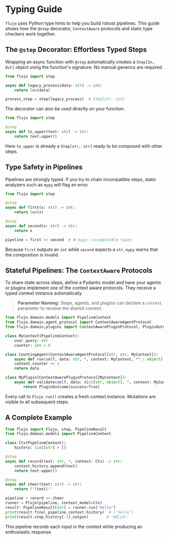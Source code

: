 # Typing Guide

`flujo` uses Python type hints to help you build robust pipelines. This guide shows how the `@step` decorator, `ContextAware` protocols and static type checkers work together.

## The `@step` Decorator: Effortless Typed Steps

Wrapping an async function with `@step` automatically creates a `Step[In, Out]` object using the function's signature. No manual generics are required.

```python
from flujo import step

async def legacy_process(data: str) -> int:
    return len(data)

process_step = step(legacy_process)  # Step[str, int]
```

The decorator can also be used directly on your function:

```python
from flujo import step

@step
async def to_upper(text: str) -> str:
    return text.upper()
```

Here `to_upper` is already a `Step[str, str]` ready to be composed with other steps.

## Type Safety in Pipelines

Pipelines are strongly typed. If you try to chain incompatible steps, static analyzers such as `mypy` will flag an error.

```python
from flujo import step

@step
async def first(x: str) -> int:
    return len(x)

@step
async def second(x: str) -> str:
    return x

pipeline = first >> second  # ❌ mypy: incompatible types
```

Because `first` outputs an `int` while `second` expects a `str`, `mypy` warns that the composition is invalid.

## Stateful Pipelines: The `ContextAware` Protocols

To share state across steps, define a Pydantic model and have your agents or plugins implement one of the context aware protocols. They receive a typed context instance automatically.

> **Parameter Naming:**
> Steps, agents, and plugins can declare a `context` parameter to receive the shared context.

```python
from flujo.domain.models import PipelineContext
from flujo.domain.agent_protocol import ContextAwareAgentProtocol
from flujo.domain.plugins import ContextAwarePluginProtocol, PluginOutcome

class MyContext(PipelineContext):
    user_query: str
    counter: int = 0

class CountingAgent(ContextAwareAgentProtocol[str, str, MyContext]):
    async def run(self, data: str, *, context: MyContext, **_: object) -> str:
    context.counter += 1
    return data

class MyPlugin(ContextAwarePluginProtocol[MyContext]):
    async def validate(self, data: dict[str, object], *, context: MyContext, **_: object) -> PluginOutcome:
        return PluginOutcome(success=True)
```

Every call to `Flujo.run()` creates a fresh context instance. Mutations are visible to all subsequent steps.

## A Complete Example

```python
from flujo import Flujo, step, PipelineResult
from flujo.domain.models import PipelineContext

class Ctx(PipelineContext):
    history: list[str] = []

@step
async def record(text: str, *, context: Ctx) -> str:
    context.history.append(text)
    return text.upper()

@step
async def cheer(text: str) -> str:
    return f"{text}!"

pipeline = record >> cheer
runner = Flujo(pipeline, context_model=Ctx)
result: PipelineResult[str] = runner.run("hello")
print(result.final_pipeline_context.history)  # ['hello']
print(result.step_history[-1].output)        # 'HELLO!'
```

This pipeline records each input in the context while producing an enthusiastic response.
